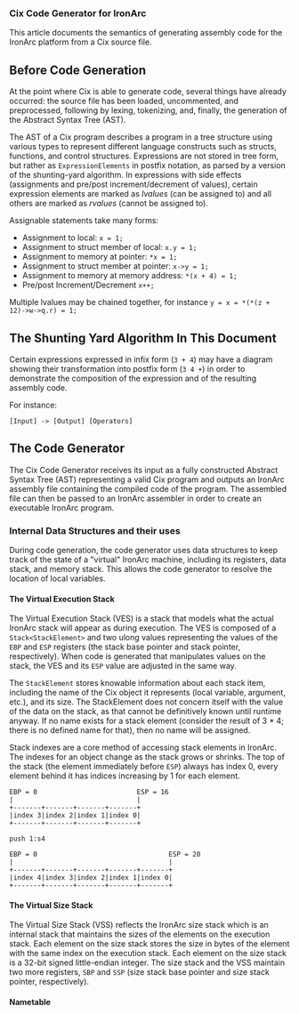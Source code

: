 ### Cix Code Generator for IronArc

This article documents the semantics of generating assembly code for the IronArc platform from a Cix source file.

## Before Code Generation
At the point where Cix is able to generate code, several things have already occurred: the source file has been loaded, uncommented, and preprocessed, following by lexing, tokenizing, and, finally, the generation of the Abstract Syntax Tree (AST).

The AST of a Cix program describes a program in a tree structure using various types to represent different language constructs such as structs, functions, and control structures. Expressions are not stored in tree form, but rather as `ExpressionElements` in postfix notation, as parsed by a version of the shunting-yard algorithm. In expressions with side effects (assignments and pre/post increment/decrement of values), certain expression elements are marked as *lvalues* (can be assigned to) and all others are marked as *rvalues* (cannot be assigned to).

Assignable statements take many forms:

* Assignment to local: `x = 1;`
* Assignment to struct member of local: `x.y = 1;`
* Assignment to memory at pointer: `*x = 1;`
* Assignment to struct member at pointer: `x->y = 1;`
* Assignment to memory at memory address: `*(x + 4) = 1;`
* Pre/post Increment/Decrement `x++;`

Multiple lvalues may be chained together, for instance `y = x = *(*(z + 12)->w->q.r) = 1;`

## The Shunting Yard Algorithm In This Document
Certain expressions expressed in infix form (`3 + 4`) may have a diagram showing their transformation into postfix form (`3 4 +`) in order to demonstrate the composition of the expression and of the resulting assembly code.

For instance:

```
[Input] -> [Output] [Operators]
```

## The Code Generator
The Cix Code Generator receives its input as a fully constructed Abstract Syntax Tree (AST) representing a valid Cix program and outputs an IronArc assembly file containing the compiled code of the program. The assembled file can then be passed to an IronArc assembler in order to create an executable IronArc program.

### Internal Data Structures and their uses
During code generation, the code generator uses data structures to keep track of the state of a "virtual" IronArc machine, including its registers, data stack, and memory stack. This allows the code generator to resolve the location of local variables.

#### The Virtual Execution Stack
The Virtual Execution Stack (VES) is a stack that models what the actual IronArc stack will appear as during execution. The VES is composed of a `Stack<StackElement>` and two ulong values representing the values of the `EBP` and `ESP` registers (the stack base pointer and stack pointer, respectively). When code is generated that manipulates values on the stack, the VES and its `ESP` value are adjusted in the same way.

The `StackElement` stores knowable information about each stack item, including the name of the Cix object it represents (local variable, argument, etc.), and its size. The StackElement does not concern itself with the value of the data on the stack, as that cannot be definitively known until runtime anyway. If no name exists for a stack element (consider the result of 3 * 4; there is no defined name for that), then no name will be assigned.

Stack indexes are a core method of accessing stack elements in IronArc. The indexes for an object change as the stack grows or shrinks. The top of the stack (the element immediately before `ESP`) always has index 0, every element behind it has indices increasing by 1 for each element.

```
EBP = 0							ESP = 16
|							    |
+-------+-------+-------+-------+
|index 3|index 2|index 1|index 0|
+-------+-------+-------+-------+
```

```
push 1:s4

EBP = 0									ESP = 20
|										|
+-------+-------+-------+-------+-------+
|index 4|index 3|index 2|index 1|index 0|
+-------+-------+-------+-------+-------+
```

#### The Virtual Size Stack
The Virtual Size Stack (VSS) reflects the IronArc size stack which is an internal stack that maintains the sizes of the elements on the execution stack. Each element on the size stack stores the size in bytes of the element with the same index on the execution stack. Each element on the size stack is a 32-bit signed little-endian integer. The size stack and the VSS maintain two more registers, `SBP` and `SSP` (size stack base pointer and size stack pointer, respectively).

#### Nametable